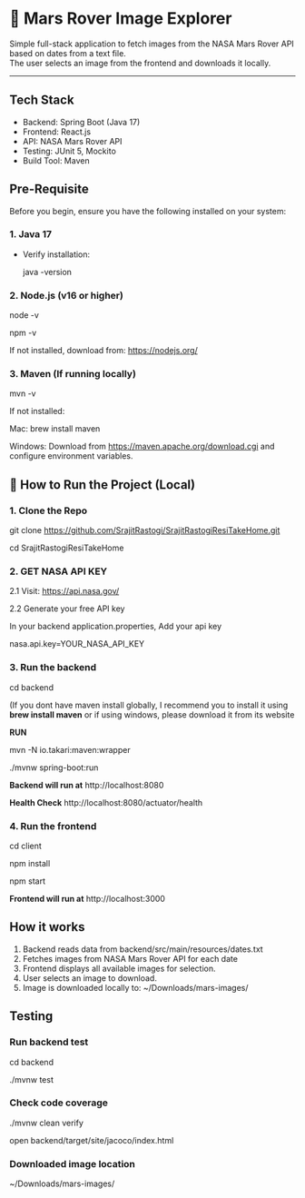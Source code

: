
# 🚀 Mars Rover Image Explorer

Simple full-stack application to fetch images from the NASA Mars Rover API based on dates from a text file.  
The user selects an image from the frontend and downloads it locally.

---

##  Tech Stack

- Backend: Spring Boot (Java 17)
- Frontend: React.js
- API: NASA Mars Rover API
- Testing: JUnit 5, Mockito
- Build Tool: Maven

## Pre-Requisite

Before you begin, ensure you have the following installed on your system:

### 1. Java 17

- Verify installation:
  
  java -version

### 2. Node.js (v16 or higher)

node -v

npm -v

If not installed, download from: https://nodejs.org/

### 3. Maven (If running locally)

mvn -v

If not installed:

 Mac: brew install maven

 Windows: Download from https://maven.apache.org/download.cgi and configure environment variables.


## 🚀 How to Run the Project (Local)

### 1. Clone the Repo
git clone https://github.com/SrajitRastogi/SrajitRastogiResiTakeHome.git

cd SrajitRastogiResiTakeHome

### 2. GET NASA API KEY
 2.1 Visit: https://api.nasa.gov/
 
 2.2 Generate your free API key

 In your backend application.properties, 
 Add your api key
 
 nasa.api.key=YOUR_NASA_API_KEY

 ### 3. Run the backend
 cd backend

 (If you dont have maven install globally, I recommend you to install it using **brew install maven**  or if using windows, please download it from its website

 **RUN** 
 
 mvn -N io.takari:maven:wrapper

./mvnw spring-boot:run

**Backend will run at**
http://localhost:8080

**Health Check**
http://localhost:8080/actuator/health

### 4. Run the frontend
cd client

npm install

npm start

**Frontend will run at**
http://localhost:3000



## How it works
1. Backend reads data from
   backend/src/main/resources/dates.txt
2. Fetches images from NASA Mars Rover API for each date
3. Frontend displays all available images for selection.
4. User selects an image to download.
5. Image is downloaded locally to:
   ~/Downloads/mars-images/

## Testing
### Run backend test
cd backend

./mvnw test

### Check code coverage
./mvnw clean verify

open backend/target/site/jacoco/index.html

### Downloaded image location
~/Downloads/mars-images/



